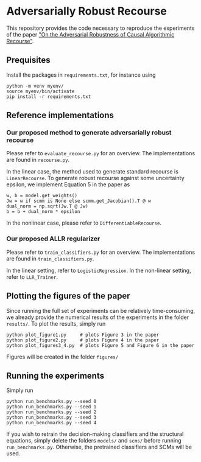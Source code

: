 # Adversarially Robust Recourse

This repository provides the code necessary to reproduce the experiments of the paper
["On the Adversarial Robustness of Causal Algorithmic Recourse"](https://arxiv.org/abs/2112.11313).

## Prequisites

Install the packages in `requirements.txt`, for instance using

```
python -m venv myenv/
source myenv/bin/activate
pip install -r requirements.txt
```

## Reference implementations

### Our proposed method to generate adversarially robust recourse

Please refer to `evaluate_recourse.py` for an overview. The implementations are found in `recourse.py`. 

In the linear case, the method used to generate standard recourse is `LinearRecourse`. To generate robust recourse
against some uncertainty epsilon, we implement Equation 5 in the paper as 

```
w, b = model.get_weights()
Jw = w if scmm is None else scmm.get_Jacobian().T @ w
dual_norm = np.sqrt(Jw.T @ Jw)
b = b + dual_norm * epsilon
```

In the nonlinear case, please refer to `DifferentiableRecourse`.

### Our proposed ALLR regularizer

Please refer to `train_classifiers.py` for an overview. The implementations are found in `train_classifiers.py`.

In the linear setting, refer to `LogisticRegression`. In the non-linear setting, refer to `LLR_Trainer`.


## Plotting the figures of the paper

Since running the full set of experiments can be relatively time-consuming, we already provide the numerical results
of the experiments in the folder `results/`. To plot the results, simply run 

```
python plot_figure1.py     # plots Figure 3 in the paper
python plot_figure2.py     # plots Figure 4 in the paper
python plot_figures3_4.py  # plots Figure 5 and Figure 6 in the paper
```

Figures will be created in the folder `figures/`


## Running the experiments

Simply run 

```
python run_benchmarks.py --seed 0
python run_benchmarks.py --seed 1
python run_benchmarks.py --seed 2
python run_benchmarks.py --seed 3
python run_benchmarks.py --seed 4
```

If you wish to retrain the decision-making classifiers and the structural equations, simply delete the folders `models/`
and `scms/` before running `run_benchmarks.py`. Otherwise, the pretrained classifiers and SCMs will be used.

